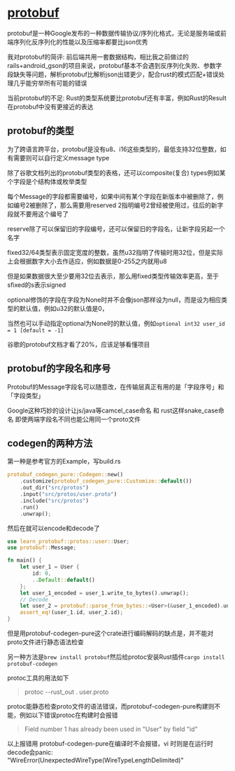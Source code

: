 # [protobuf](/2020/09/protobuf.md)

protobuf是一种Google发布的一种数据传输协议/序列化格式，无论是服务端或前端序列化反序列化的性能以及压缩率都要比json优秀

我对protobuf的简评: 前后端共用一套数据结构，相比我之前做过的rails+android_gson的项目来说，protobuf基本不会遇到反序列化失败、参数字段缺失等问题，解析protobuf比解析json出错更少，配合rust的模式匹配+错误处理几乎能穷举所有可能的错误

当前protobuf的不足: Rust的类型系统要比protobuf还有丰富，例如Rust的Result在protobuf中没有更接近的表达

## protobuf的类型

为了跨语言跨平台，protobuf是没有u8、i16这些类型的，最低支持32位整数，如有需要则可以自行定义message type

除了谷歌文档列出的protobuf类型的表格，还可以composite(复合) types例如某个字段是个结构体或枚举类型

每个Message的字段都需要编号，如果中间有某个字段在新版本中被删除了，例如编号2被删除了，那么需要用reserved 2指明编号2曾经被使用过，往后的新字段就不要用这个编号了

reserve除了可以保留旧的字段编号，还可以保留旧的字段名，让新字段另起一个名字

fixed32/64类型表示固定宽度的整数，虽然u32指明了传输时用32位，但是实际上会根据数字大小去作适应，例如数据是0-255之内就用u8

但是如果数据很大至少要用32位去表示，那么用fixed类型传输效率更高，至于sfixed的s表示signed

optional修饰的字段在字段为None时并不会像json那样设为null，而是设为相应类型的默认值，例如u32的默认值是0，

当然也可以手动指定optional为None时的默认值，例如`optional int32 user_id = 1 [default = -1]`

谷歌的protobuf文档才看了20%，应该足够看懂项目

## protobuf的字段名和序号

Protobuf的Message字段名可以随意改，在传输层真正有用的是「字段序号」和「字段类型」

Google这种巧妙的设计让js/java等camcel_case命名 和 rust这样snake_case命名 即使两端字段名不同也能公用同一个proto文件

## codegen的两种方法

第一种是参考官方的Example，写build.rs

```rust
protobuf_codegen_pure::Codegen::new()
    .customize(protobuf_codegen_pure::Customize::default())
    .out_dir("src/protos")
    .input("src/protos/user.proto")
    .include("src/protos")
    .run()
    .unwrap();
```

然后在就可以encode和decode了

```rust
use learn_protobuf::protos::user::User;
use protobuf::Message;

fn main() {
    let user_1 = User {
        id: 0,
        ..Default::default()
    };
    let user_1_encoded = user_1.write_to_bytes().unwrap();
    // Decode
    let user_2 = protobuf::parse_from_bytes::<User>(&user_1_encoded).unwrap();
    assert_eq!(user_1.id, user_2.id);
}
```

但是用protobuf-codegen-pure这个crate进行编码解码的缺点是，并不能对proto文件进行静态语法检查

另一种方法是`brew install protobuf`然后给protoc安装Rust插件`cargo install protobuf-codegen`

protoc工具的用法如下

> protoc --rust_out . user.proto

protoc能静态检查proto文件的语法错误，而protobuf-codegen-pure构建则不能，例如以下错误protoc在构建时会报错

> Field number 1 has already been used in "User" by field "id"

以上报错用 protobuf-codegen-pure在编译时不会报错，vi 时则是在运行时decode会panic: "WireError(UnexpectedWireType(WireTypeLengthDelimited)"
